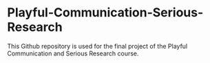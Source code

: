 # Playful-Communication-Serious-Research


This Github repository is used for the final project of the Playful Communication and Serious Research course.
